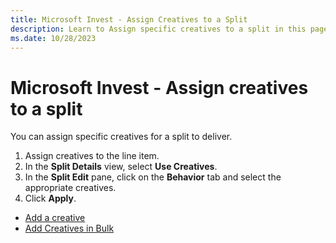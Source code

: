 ```yaml
---
title: Microsoft Invest - Assign Creatives to a Split
description: Learn to Assign specific creatives to a split in this page.
ms.date: 10/28/2023
---
```



# Microsoft Invest - Assign creatives to a split  

You can assign specific creatives for a split to deliver.

1. Assign creatives to the line item.
1. In the **Split Details** view, select **Use Creatives**.
1. In the **Split Edit** pane, click on the **Behavior** tab and select the appropriate creatives.
1. Click **Apply**.

- [Add a creative](add-a-creative.md)
- [Add Creatives in Bulk](add-creatives-in-bulk.md)
